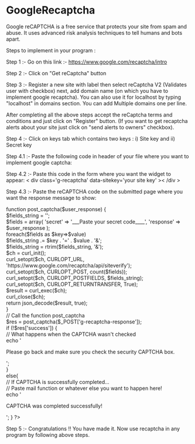 # GoogleRecaptcha
Google reCAPTCHA is a free service that protects your site from spam and abuse. It uses advanced risk analysis techniques to tell humans and bots apart.

Steps to implement in your program :

Step 1 :- 
Go on this link :- https://www.google.com/recaptcha/intro

Step 2 :-
Click on "Get reCaptcha" button

Step 3 :-
Register a new site with label then select reCaptcha V2 (Validates user with checkbox) next, add domain name (on which you have to implement google recaptcha). You can also use it for localhost by typing "localhost" in domains section. You can add Multiple domains one per line.

After completing all the above steps accept the reCaptcha terms and conditions and just click on "Register" button. (If you want to get recaptcha alerts about your site just click on "send alerts to owners" checkbox).

Step 4 :-
Click on keys tab which contains two keys :
i) Site key and ii) Secret key

Step 4.1 :-
Paste the following code in header of your file where you want to implement google captcha:<br>
 <script src='https://www.google.com/recaptcha/api.js'></script> 

Step 4.2 :-
Paste this code in the form where you want the widget to appear: < div class='g-recaptcha' data-sitekey='your site key' >< /div >

Step 4.3 :-
Paste the reCAPTCHA code on the submitted page where you want the response message to show:
<br>
<?php<br>
    function post_captcha($user_response) {<br>
        $fields_string = '';<br>
        $fields = array(
            'secret' => '___Paste your secret code____',
            'response' => $user_response
        );<br>
        foreach($fields as $key=>$value)<br>
        $fields_string .= $key . '=' . $value . '&';<br>
        $fields_string = rtrim($fields_string, '&');<br>

        $ch = curl_init();<br>
        curl_setopt($ch, CURLOPT_URL, 'https://www.google.com/recaptcha/api/siteverify');<br>
        curl_setopt($ch, CURLOPT_POST, count($fields));<br>
        curl_setopt($ch, CURLOPT_POSTFIELDS, $fields_string);<br>
        curl_setopt($ch, CURLOPT_RETURNTRANSFER, True);<br>

        $result = curl_exec($ch);<br>
        curl_close($ch);<br>

        return json_decode($result, true);<br>
    }<br>

    // Call the function post_captcha<br>
    
    $res = post_captcha($_POST['g-recaptcha-response']);<br>

    if (!$res['success']) {<br>
    
    // What happens when the CAPTCHA wasn't checked<br>
      echo '<p>Please go back and make sure you check the security CAPTCHA box.</p>';<br>
 } <br>else{<br>
        // If CAPTCHA is successfully completed...<br>
        // Paste mail function or whatever else you want to happen here!<br>
        echo '<p>CAPTCHA was completed successfully!</p>';
    }
?><br>

Step 5 :-
Congratulations !! You have made it.
Now use recaptcha in any program by following above steps.
